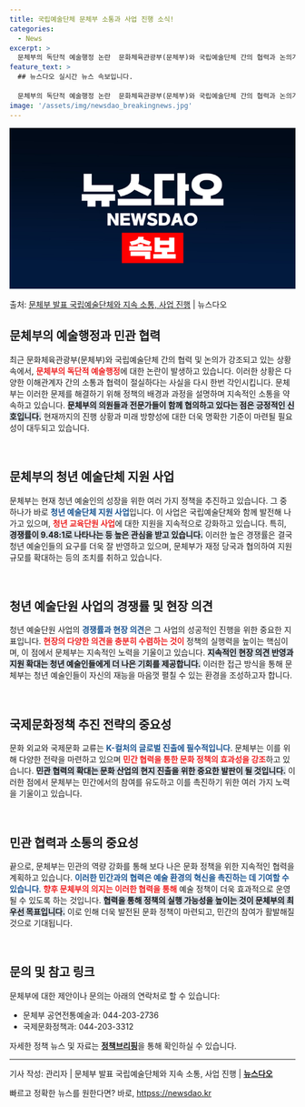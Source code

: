 ```yaml
---
title: 국립예술단체 문체부 소통과 사업 진행 소식!
categories:
  - News
excerpt: >
  문체부의 독단적 예술행정 논란  문화체육관광부(문체부)와 국립예술단체 간의 협력과 논의가 강조되는 가운데, …
feature_text: >
  ## 뉴스다오 실시간 뉴스 속보입니다.

  문체부의 독단적 예술행정 논란  문화체육관광부(문체부)와 국립예술단체 간의 협력과 논의가 강조되는 가운데, …
image: '/assets/img/newsdao_breakingnews.jpg'
---
```


![뉴스다오 속보](/assets/img/newsdao_breakingnews.jpg)

<p>출처: <a href="httpss://newsdao.kr/5054" rel="dofollow">문체부 발표 국립예술단체와 지속 소통, 사업 진행</a> | 뉴스다오</p>

<h2 data-ke-size="size26">문체부의 예술행정과 민관 협력</h2>

<p data-ke-size="size16">최근 문화체육관광부(문체부)와 국립예술단체 간의 협력 및 논의가 강조되고 있는 상황 속에서, <b><span style="color: #ee2323;">문체부의 독단적 예술행정</span></b>에 대한 논란이 발생하고 있습니다. 이러한 상황은 다양한 이해관계자 간의 소통과 협력이 절실하다는 사실을 다시 한번 각인시킵니다. 문체부는 이러한 문제를 해결하기 위해 정책의 배경과 과정을 설명하며 지속적인 소통을 약속하고 있습니다. <b><span style="background-color: #21538527;">문체부의 의원들과 전문가들이 함께 협의하고 있다는 점은 긍정적인 신호입니다.</span></b> 현재까지의 진행 상황과 미래 방향성에 대한 더욱 명확한 기준이 마련될 필요성이 대두되고 있습니다.</p>

<p data-ke-size="size16">&nbsp;</p>

<h2 data-ke-size="size26">문체부의 청년 예술단체 지원 사업</h2>

<p data-ke-size="size16">문체부는 현재 청년 예술인의 성장을 위한 여러 가지 정책을 추진하고 있습니다. 그 중 하나가 바로 <b><span style="color: #1a5490;">청년 예술단체 지원 사업</span></b>입니다. 이 사업은 국립예술단체와 함께 발전해 나가고 있으며, <b><span style="color: #ee2323;">청년 교육단원 사업</span></b>에 대한 지원을 지속적으로 강화하고 있습니다. 특히, <b><span style="background-color: #21538527;">경쟁률이 9.48:1로 나타나는 등 높은 관심을 받고 있습니다.</span></b> 이러한 높은 경쟁률은 결국 청년 예술인들의 요구를 더욱 잘 반영하고 있으며, 문체부가 재정 당국과 협의하여 지원 규모를 확대하는 등의 조치를 취하고 있습니다.</p>

<p data-ke-size="size16">&nbsp;</p>

<h2 data-ke-size="size26">청년 예술단원 사업의 경쟁률 및 현장 의견</h2>

<p data-ke-size="size16">청년 예술단원 사업의 <b><span style="color: #1a5490;">경쟁률과 현장 의견</span></b>은 그 사업의 성공적인 진행을 위한 중요한 지표입니다. <b><span style="color: #ee2323;">현장의 다양한 의견을 충분히 수렴하는 것이</span></b> 정책의 실행력을 높이는 핵심이며, 이 점에서 문체부는 지속적인 노력을 기울이고 있습니다. <b><span style="background-color: #21538527;">지속적인 현장 의견 반영과 지원 확대는 청년 예술인들에게 더 나은 기회를 제공합니다.</span></b> 이러한 접근 방식을 통해 문체부는 청년 예술인들이 자신의 재능을 마음껏 펼칠 수 있는 환경을 조성하고자 합니다.</p>

<p data-ke-size="size16">&nbsp;</p>

<h2 data-ke-size="size26">국제문화정책 추진 전략의 중요성</h2>

<p data-ke-size="size16">문화 외교와 국제문화 교류는 <b><span style="color: #1a5490;">K-컬처의 글로벌 진출에 필수적입니다</span></b>. 문체부는 이를 위해 다양한 전략을 마련하고 있으며 <b><span style="color: #ee2323;">민간 협력을 통한 문화 정책의 효과성을 강조</span></b>하고 있습니다. <b><span style="background-color: #21538527;">민관 협력의 확대는 문화 산업의 현지 진출을 위한 중요한 발판이 될 것입니다.</span></b> 이러한 점에서 문체부는 민간에서의 참여를 유도하고 이를 촉진하기 위한 여러 가지 노력을 기울이고 있습니다.</p>

<p data-ke-size="size16">&nbsp;</p>

<h2 data-ke-size="size26">민관 협력과 소통의 중요성</h2>

<p data-ke-size="size16">끝으로, 문체부는 민관의 역량 강화를 통해 보다 나은 문화 정책을 위한 지속적인 협력을 계획하고 있습니다. <b><span style="color: #1a5490;">이러한 민간과의 협력은 예술 환경의 혁신을 촉진하는 데 기여할 수 있습니다</span></b>. <b><span style="color: #ee2323;">향후 문체부의 의지는 이러한 협력을 통해</span></b> 예술 정책이 더욱 효과적으로 운영될 수 있도록 하는 것입니다. <b><span style="background-color: #21538527;">협력을 통해 정책의 실행 가능성을 높이는 것이 문체부의 최우선 목표입니다.</span></b> 이로 인해 더욱 발전된 문화 정책이 마련되고, 민간의 참여가 활발해질 것으로 기대됩니다.</p>

<p data-ke-size="size16">&nbsp;</p>

<h2 data-ke-size="size26">문의 및 참고 링크</h2>

<p data-ke-size="size16">문체부에 대한 제안이나 문의는 아래의 연락처로 할 수 있습니다:</p>
<ul>
  <li>문체부 공연전통예술과: 044-203-2736</li>
  <li>국제문화정책과: 044-203-3312</li>
</ul>

<p data-ke-size="size16">자세한 정책 뉴스 및 자료는 <b><a href="https://https://www.korea.kr" target="_blank">정책브리핑</a></b>을 통해 확인하실 수 있습니다.</p>

<hr />

<p data-ke-size="size16">기사 작성: 관리자 | 문체부 발표 국립예술단체와 지속 소통, 사업 진행 | <b><a href="httpss://newsdao.kr/5054" target="_blank">뉴스다오</a></b></p> 

빠르고 정확한 뉴스를 원한다면? 바로, <a href="httpss://newsdao.kr" rel="dofollow">httpss://newsdao.kr</a>


